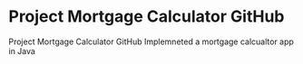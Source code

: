 # Project Mortgage Calculator GitHub
 Project Mortgage Calculator GitHub
Implemneted a mortgage calcualtor app in Java
